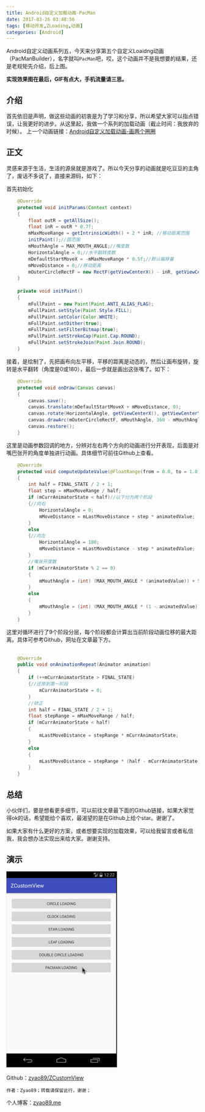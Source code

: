 ```yaml
---
title: Android自定义加载动画-PacMan
date: 2017-03-26 03:48:56
tags: [移动开发,ZLoading,动画]
categories: [Android]
---
```

Android自定义动画系列五，今天来分享第五个自定义Loaidng动画（PacManBuilder），名字就叫`PacMan`吧，哎，这个动画并不是我想要的结果，还是老规矩先介绍，后上图。

**实现效果图在最后，GIF有点大，手机流量请三思。**

<!--more-->

## 介绍

首先依旧是声明，做这些动画的初衷是为了学习和分享，所以希望大家可以指点错误，让我更好的进步。从这里起，我做一个系列的加载动画（截止时间：我放弃的时候）。
上一个动画链接：[Android自定义加载动画-画两个圈圈](https://zyao89.cn/2017/03/25/Android自定义加载动画-DoubleCircleBuilder/)

## 正文

灵感来源于生活，生活的源泉就是游戏了。所以今天分享的动画就是吃豆豆的主角了，废话不多说了，直接来源码，如下：

首先初始化

```java
    @Override
    protected void initParams(Context context)
    {
        float outR = getAllSize();
        float inR = outR * 0.7f;
        mMaxMoveRange = getIntrinsicWidth() + 2 * inR; //移动距离范围
        initPaint();//圆范围
        mMouthAngle = MAX_MOUTH_ANGLE;//嘴度数
        HorizontalAngle = 0;//水平翻转度数
        mDefaultStartMoveX = -mMaxMoveRange * 0.5f;//默认偏移量
        mMoveDistance = 0;//移动距离
        mOuterCircleRectF = new RectF(getViewCenterX() - inR, getViewCenterY() - inR, getViewCenterX() + inR, getViewCenterY() + inR);
    }

    private void initPaint()
    {
        mFullPaint = new Paint(Paint.ANTI_ALIAS_FLAG);
        mFullPaint.setStyle(Paint.Style.FILL);
        mFullPaint.setColor(Color.WHITE);
        mFullPaint.setDither(true);
        mFullPaint.setFilterBitmap(true);
        mFullPaint.setStrokeCap(Paint.Cap.ROUND);
        mFullPaint.setStrokeJoin(Paint.Join.ROUND);
    }

```

接着，是绘制了，先把画布向左平移，平移的距离是动态的，然后让画布旋转，旋转是水平翻转（角度是0或180），最后一步就是画出这张嘴了。如下：

```java
    @Override
    protected void onDraw(Canvas canvas)
    {
        canvas.save();
        canvas.translate(mDefaultStartMoveX + mMoveDistance, 0);
        canvas.rotate(HorizontalAngle, getViewCenterX(), getViewCenterY());
        canvas.drawArc(mOuterCircleRectF, mMouthAngle, 360 - mMouthAngle * 2, true, mFullPaint);
        canvas.restore();
    }

```

这里是动画参数回调的地方，分辨对左右两个方向的动画进行分开表现，后面是对嘴巴张开的角度单独进行动画。具体细节可前往Github上查看。

```java
    @Override
    protected void computeUpdateValue(@FloatRange(from = 0.0, to = 1.0) float animatedValue)
    {
        int half = FINAL_STATE / 2 + 1;
        float step = mMaxMoveRange / half;
        if (mCurrAnimatorState < half)//以下分为两个阶段
        {//向右
            HorizontalAngle = 0;
            mMoveDistance = mLastMoveDistance + step * animatedValue;
        }
        else
        {//向左
            HorizontalAngle = 180;
            mMoveDistance = mLastMoveDistance - step * animatedValue;
        }
        //嘴张开度数
        if (mCurrAnimatorState % 2 == 0)
        {
            mMouthAngle = (int) (MAX_MOUTH_ANGLE * (animatedValue)) + 5;
        }
        else
        {
            mMouthAngle = (int) (MAX_MOUTH_ANGLE * (1 - animatedValue)) + 5;
        }
    }

```

这里对循环进行了9个阶段分层，每个阶段都会计算出当前阶段动画位移的最大距离。具体可参考Github，网址在文章最下方。

```java

    @Override
    public void onAnimationRepeat(Animator animation)
    {
        if (++mCurrAnimatorState > FINAL_STATE)
        {//还原到第一阶段
            mCurrAnimatorState = 0;
        }
        //矫正
        int half = FINAL_STATE / 2 + 1;
        float stepRange = mMaxMoveRange / half;
        if (mCurrAnimatorState < half)
        {
            mLastMoveDistance = stepRange * mCurrAnimatorState;
        }
        else
        {
            mLastMoveDistance = stepRange * (half - mCurrAnimatorState % half);
        }
    }

```

## 总结

小伙伴们，要是想看更多细节，可以前往文章最下面的Github链接，如果大家觉得ok的话，希望能给个喜欢，最渴望的是在Github上给个star。谢谢了。

如果大家有什么更好的方案，或者想要实现的加载效果，可以给我留言或者私信我，我会想办法实现出来给大家。谢谢支持。

## 演示

![动画效果演示](pac_man.gif)

Github：[zyao89/ZCustomView](https://github.com/zyao89/ZCustomView)

`作者：Zyao89；转载请保留此行，谢谢；`

个人博客：[zyao89.me](http://zyao89.github.io)

